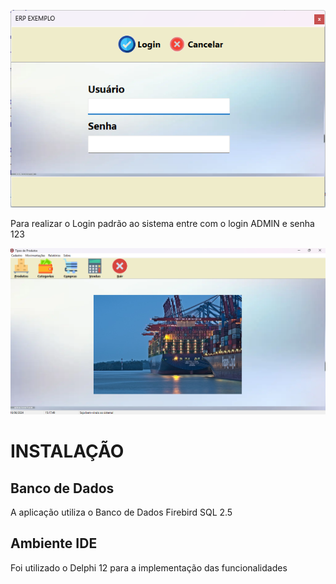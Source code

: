 ![Login ao Sistema](Login.png)

Para realizar o Login padrão ao sistema entre com o login ADMIN e senha 123


![Tela Inicial do Sistema](telainicial.png)



# INSTALAÇÃO


## Banco de Dados

A aplicação utiliza o Banco de Dados Firebird SQL 2.5

## Ambiente IDE 

Foi utilizado o Delphi 12 para a implementação das funcionalidades
